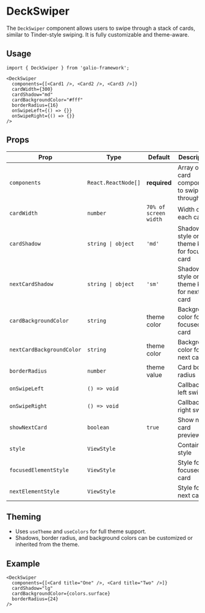 # DeckSwiper

The `DeckSwiper` component allows users to swipe through a stack of cards, similar to Tinder-style swiping. It is fully customizable and theme-aware.

## Usage

```tsx
import { DeckSwiper } from 'galio-framework';

<DeckSwiper
  components={[<Card1 />, <Card2 />, <Card3 />]}
  cardWidth={300}
  cardShadow="md"
  cardBackgroundColor="#fff"
  borderRadius={16}
  onSwipeLeft={() => {}}
  onSwipeRight={() => {}}
/>
```

## Props

| Prop                   | Type                | Default                | Description |
|------------------------|---------------------|------------------------|-------------|
| `components`           | `React.ReactNode[]` | **required**           | Array of card components to swipe through |
| `cardWidth`            | `number`            | `70% of screen width`  | Width of each card |
| `cardShadow`           | `string \| object`  | `'md'`                 | Shadow style or theme key for focused card |
| `nextCardShadow`       | `string \| object`  | `'sm'`                 | Shadow style or theme key for next card |
| `cardBackgroundColor`  | `string`            | theme color            | Background color for focused card |
| `nextCardBackgroundColor` | `string`         | theme color            | Background color for next card |
| `borderRadius`         | `number`            | theme value            | Card border radius |
| `onSwipeLeft`          | `() => void`        |                        | Callback for left swipe |
| `onSwipeRight`         | `() => void`        |                        | Callback for right swipe |
| `showNextCard`         | `boolean`           | `true`                 | Show next card preview |
| `style`                | `ViewStyle`         |                        | Container style |
| `focusedElementStyle`  | `ViewStyle`         |                        | Style for focused card |
| `nextElementStyle`     | `ViewStyle`         |                        | Style for next card |

## Theming

- Uses `useTheme` and `useColors` for full theme support.
- Shadows, border radius, and background colors can be customized or inherited from the theme.

## Example

```tsx
<DeckSwiper
  components={[<Card title="One" />, <Card title="Two" />]}
  cardShadow="lg"
  cardBackgroundColor={colors.surface}
  borderRadius={24}
/>
```
